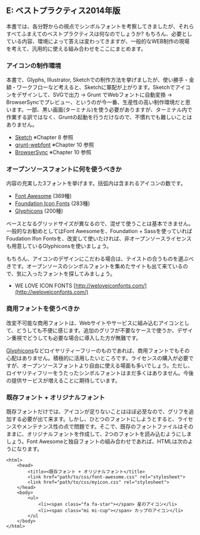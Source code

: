 ## E: ベストプラクティス2014年版

本書では、各分野からの視点でシンボルフォントを考察してきましたが、それらすべてふまえてのベストプラクティスは何なのでしょうか? もちろん、必要としている内容、環境によって答えは変わってきますが、一般的なWEB制作の現場を考えて、汎用的に使える組み合わせをここにまとめます。


### アイコンの制作環境

本書で、Glyphs, Illustrator, Sketchでの制作方法を挙げましたが、使い勝手・金額・ワークフローなど考えると、Sketchに軍配が上がります。Sketchでアイコンをデザインして、SVGで出力 → Grunt でWebフォントに自動変換 → BrowserSyncでプレビュー、というのが今一番、生産性の高い制作環境だと思います。一部、黒い画面(ターミナル)を使う必要がありますが、ターミナル内で作業する訳ではなく、Gruntの起動を行うだけなので、不慣れでも難しいことはありません。

- [Sketch](http://www.bohemiancoding.com/sketch/) ※Chapter 8 参照
- [grunt-webfont](https://www.npmjs.org/package/grunt-webfont) ※Chapter 10 参照
- [BrowserSync](http://www.browsersync.io/) ※Chapter 10 参照


### オープンソースフォントに何を使うべきか

内容の充実した3フォントを挙げます。括弧内は含まれるアイコンの数です。

- [Font Awesome](http://fontawesome.io/) (369種)
- [Foundation Icon Fonts](http://zurb.com/playground/foundation-icon-fonts-3) (283種)
- [Glyphicons](http://glyphicons.com/) (200種)

ベースとなるグリッドサイズが異なるので、混ぜて使うことは基本できません。一般的なお勧めとしてはFont Awesomeを、Foundation + Sassを使っていればFoudation Ifon Fontsを、改変して使いたければ、非オープンソースライセンスも用意しているGlyphiconsを使いましょう。

もちろん、アイコンのデザインにこだわる場合は、テイストの合うものを選ぶべきです。オープンソースのシンボルフォントを集めたサイトも出て来ているので、気に入ったフォントを探してみましょう。

- WE LOVE ICON FONTS [http://weloveiconfonts.com/](http://weloveiconfonts.com/)


### 商用フォントを使うべきか

改変不可能な商用フォントは、Webサイトやサービスに組み込むアイコンとして、どうしても不便に感じます。追加のグリフが不要なケースで使うか、デザイン重視でどうしても必要な場合に導入した方が無難です。

[Glyphicons](http://glyphicons.com/)などロイヤリティーフリーのものであれば、商用フォントでもその心配はありません。積極的に活用したいところです。ライセンスの購入が必要ですが、オープンソースフォントより自由に使える場面も多いでしょう。ただし、ロイヤリティフリーをうたったシンボルフォントはまだ多くはありません。今後の提供サービスが増えることに期待しています。


### 既存フォント + オリジナルフォント

既存フォントだけでは、アイコンが足りないことはほぼ必至なので、グリフを追加する必要が出て来ます。しかし、ひとつのフォントにしようとすると、ライセンスやメンテナンス性の点で問題です。そこで、既存のフォントファイルはそのままに、オリジナルフォントを作成して、2つのフォントを読み込むようにしましょう。Font Awesomeと独自フォントの組み合わせであれば、HTMLは次のようになります。

	<html>
		<head>
			<title><既存フォント + オリジナルフォント</title>
			<link href="path/to/css/font-awesome.css" rel="stylesheet">
			<link href="path/to/css/myicon.css" rel="stylesheet">
		</head>
		<body>
			<ul>
				<li><span class="fa fa-star"></span> 星のアイコン</li>
				<li><span class="mi mi-cup"></span> カップのアイコン</li>
			</ul
		</body>
	</html>

